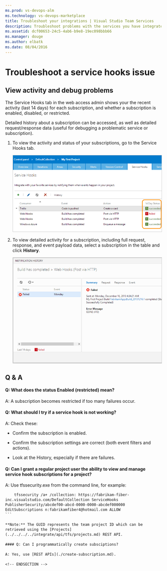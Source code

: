 ```yaml
---
ms.prod: vs-devops-alm
ms.technology: vs-devops-marketplace
title: Troubleshoot your integrations | Visual Studio Team Services
description: Troubleshoot problems with the services you have integrated with your Visual Studio Team Services account
ms.assetid: dcf00653-24c5-4ab6-b9e8-19ec098bbb66
ms.manager: douge
ms.author: elbatk
ms.date: 08/04/2016
---
```


# Troubleshoot a service hooks issue

## View activity and debug problems

The Service Hooks tab in the web access admin shows your the recent activity (last 14 days)
for each subscription, and whether a subscription is enabled, disabled, or restricted.

Detailed history about a subscription can be accessed,
as well as detailed request/response data
(useful for debugging a problematic service or subscription).

1. To view the activity and status of your subscriptions,
go to the Service Hooks tab. 

   <img alt="View the activity" src="./_img/troubleshoot/service-hooks.png" style="border: 1px solid #CCCCCC" />

2. To view detailed activity for a subscription, including full request, response,
and event payload data, select a subscription in the table and click **History**.

   <img alt="View detailed activity for a subscriptions" src="./_img/troubleshoot/detailed-activity.png" style="border: 1px solid #CCCCCC" />

## Q & A

<!-- BEGINSECTION class="m-qanda" -->

#### Q: What does the status Enabled (restricted) mean? 

A: A subscription becomes restricted if too many failures occur.

#### Q: What should I try if a service hook is not working? 

A: Check these:

- Confirm the subscription is enabled.

- Confirm the subscription settings are correct (both event filters and actions).

- Look at the History, especially if there are failures.

#### Q: Can I grant a regular project user the ability to view and manage service hook subscriptions for a project? 

A: Use tfssecurity.exe from the command line, for example:

````
    tfssecurity /a+ /collection: https://fabrikam-fiber-inc.visualstudio.com/DefaultCollection ServiceHooks PublisherSecurity/abcdef00-abcd-0000-0000-abcdef000000 EditSubscriptions n:fabrikamfiber4@hotmail.com ALLOW
```

**Note:** The GUID represents the team project ID which can be retrieved using the [Projects](../../../../integrate/api/tfs/projects.md) REST API.

#### Q: Can I programmatically create subsciptions? 

A: Yes, use [REST APIs](./create-subscription.md).

<!-- ENDSECTION -->